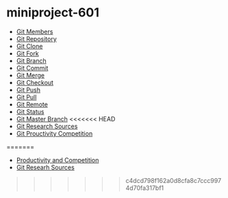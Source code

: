# miniproject-601
* [Git Members](./members.md)
* [Git Repository](./repo.md)
* [Git Clone](./clone.md)
* [Git Fork](./fork.md)
* [Git Branch](./branch.md)
* [Git Commit](./commit.md)
* [Git Merge](./merge.md)
* [Git Checkout](./checkout.md)
* [Git Push](./push.md)
* [Git Pull](./pull.md)
* [Git Remote](./remote.md)
* [Git Status](./status.md)
* [Git Master Branch](./master.md)
<<<<<<< HEAD
* [Git Research Sources](./researchSources.md)
* [Git Prouctivity Competition](./productivityCompetition.md)

=======
* [Productivity and Competition](./productivityCompetition.md)
* [Git Researh Sources](./researchSources.md)
>>>>>>> c4dcd798f162a0d8cfa8c7ccc9974d70fa317bf1

